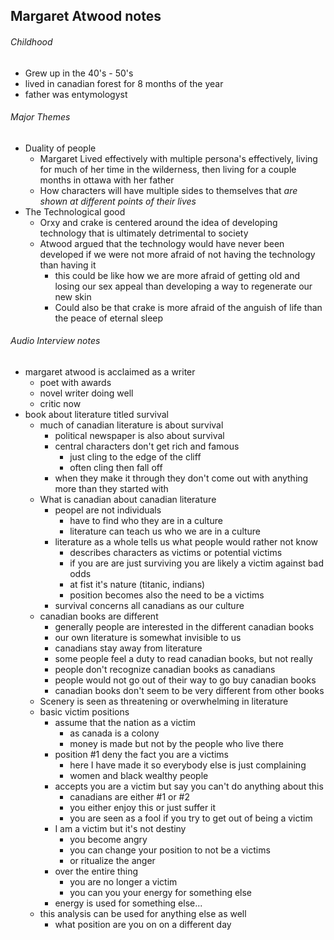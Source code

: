 ## Margaret Atwood notes

###### Childhood

- Grew up in the 40's - 50's
- lived in canadian forest for 8 months of the year
- father was entymologyst

###### Major Themes

- Duality of people
  - Margaret Lived effectively with multiple persona's effectively, living for much of her time in the wilderness, then living for a couple months in ottawa with her father
  - How characters will have multiple sides to themselves that _are shown at different points of their lives_
- The Technological good
  - Orxy and crake is centered around the idea of developing technology that is ultimately detrimental to society
  - Atwood argued that the technology would have never been developed if we were not more afraid of not having the technology than having it
    - this could be like how we are more afraid of getting old and losing our sex appeal than developing a way to regenerate our new skin
    - Could also be that crake is more afraid of the anguish of life than the peace of eternal sleep

###### Audio Interview notes

- margaret atwood is acclaimed as a writer
  - poet with awards
  - novel writer doing well
  - critic now
- book about literature titled survival
  - much of canadian literature is about survival
    - political newspaper is also about survival
    - central characters don't get rich and famous
      - just cling to the edge of the cliff
      - often cling then fall off
    - when they make it through they don't come out with anything more than they started with
  - What is canadian about canadian literature
    - peopel are not individuals
      - have to find who they are in a culture
      - literature can teach us who we are in a culture
    - literature as a whole tells us what people would rather not know
      - describes characters as victims or potential victims
      - if you are are just surviving you are likely a victim against bad odds
      - at fist it's nature (titanic, indians)
      - position becomes also the need to be a victims
    - survival concerns all canadians as our culture
  - canadian books are different
    - generally people are interested in the different canadian books
    - our own literature is somewhat invisible to us
    - canadians stay away from literature
    - some people feel a duty to read canadian books, but not really
    - people don't recognize canadian books as canadians
    - people would not go out of their way to go buy canadian books
    - canadian books don't seem to be very different from other books
  - Scenery is seen as threatening or overwhelming in literature
  - basic victim positions
    - assume that the nation as a victim
      - as canada is a colony
      - money is made but not by the people who live there
    - position #1 deny the fact you are a victims
      - here I have made it so everybody else is just complaining
      - women and black wealthy people
    - accepts you are a victim but say you can't do anything about this
      - canadians are either #1 or #2
      - you either enjoy this or just suffer it
      - you are seen as a fool if you try to get out of being a victim
    - I am a victim but it's not destiny
      - you become angry
      - you can change your position to not be a victims
      - or ritualize the anger
    - over the entire thing
      - you are no longer a victim
      - you can you your energy for something else
    - energy is used for something else...
  - this analysis can be used for anything else as well
    - what position are you on on a different day
